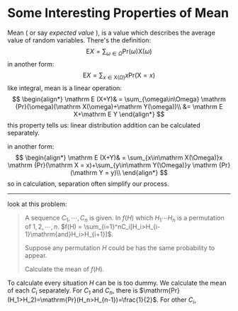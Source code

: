 # Some Interesting Properties of Mean

Mean ( or say *expected value* ), is a value which describes the average value of random variables. There's the definition:
$$
\mathrm E X = \sum_{\omega\in\Omega} \mathrm {Pr}(\omega)\mathrm X(\omega)
$$
in another form:
$$
\mathrm E X = \sum_{x\in\mathrm X(\Omega)}x \mathrm {Pr}(\mathrm X = x)
$$
like integral, mean is a linear operation:
$$
\begin{align*}
\mathrm E (X+Y)& = \sum_{\omega\in\Omega} \mathrm {Pr}(\omega)(\mathrm X(\omega)+\mathrm Y(\omega))\\
&= \mathrm E X+\mathrm E Y
\end{align*}
$$
this property tells us: linear distribution addition can be calculated separately.

in another form:
$$
\begin{align*}
\mathrm E (X+Y)& = \sum_{x\in\mathrm X(\Omega)}x \mathrm {Pr}(\mathrm X = x)+\sum_{y\in\mathrm Y(\Omega)}y \mathrm {Pr}(\mathrm Y = y)\\
\end{align*}
$$
so in calculation, separation often simplify our process.

---

look at this problem:

> A sequence $C_1,\cdots ,C_n$ is given. In $f(H)$ which $H_1\cdots H_n$  is a permutation of $1,2,\cdots,n$. $f(H) = \sum_{i=1}^nC_i[H_i>H_{i-1}\mathrm{and}H_i>H_{i+1}]$.
>
> Suppose any permutation $H$ could be has the same probability to appear. 
>
> Calculate the mean of $f(H)$.

To calculate every situation $H$ can be is too dummy. We calculate the mean of each $C_i$ separately. For $C_1$ and $C_n$, there is $\mathrm{Pr}(H_1>H_2)=\mathrm{Pr}(H_n>H_{n-1})=\frac{1}{2}$. For other $C_i$, 